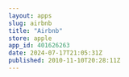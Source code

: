 ```yaml
---
layout: apps
slug: airbnb
title: "Airbnb"
store: apple
app_id: 401626263
date: 2024-07-17T21:05:31Z
published: 2010-11-10T20:28:11Z
---
```

